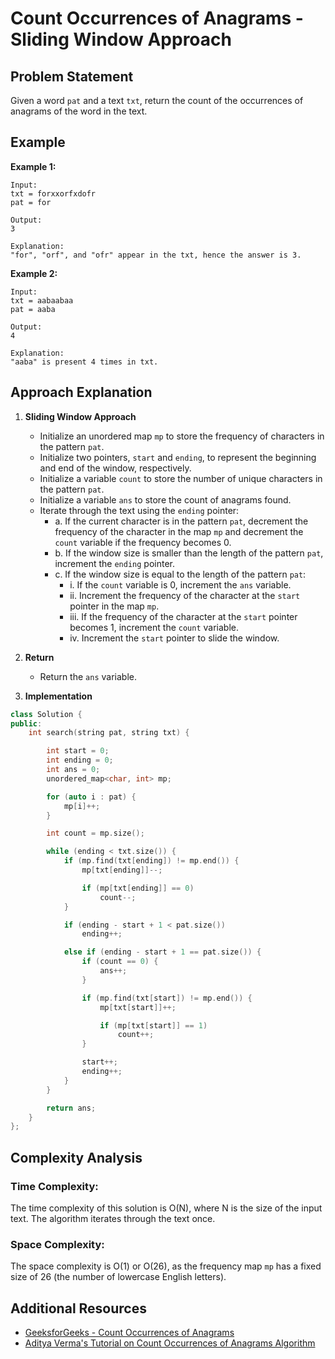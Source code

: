 # Count Occurrences of Anagrams - Sliding Window Approach

## Problem Statement

Given a word `pat` and a text `txt`, return the count of the occurrences of anagrams of the word in the text.

## Example

**Example 1:**

```
Input:
txt = forxxorfxdofr
pat = for

Output:
3

Explanation:
"for", "orf", and "ofr" appear in the txt, hence the answer is 3.
```

**Example 2:**

```
Input:
txt = aabaabaa
pat = aaba

Output:
4

Explanation:
"aaba" is present 4 times in txt.
```

## Approach Explanation

1. **Sliding Window Approach**

   - Initialize an unordered map `mp` to store the frequency of characters in the pattern `pat`.
   - Initialize two pointers, `start` and `ending`, to represent the beginning and end of the window, respectively.
   - Initialize a variable `count` to store the number of unique characters in the pattern `pat`.
   - Initialize a variable `ans` to store the count of anagrams found.
   - Iterate through the text using the `ending` pointer:
     - a. If the current character is in the pattern `pat`, decrement the frequency of the character in the map `mp` and decrement the `count` variable if the frequency becomes 0.
     - b. If the window size is smaller than the length of the pattern `pat`, increment the `ending` pointer.
     - c. If the window size is equal to the length of the pattern `pat`:
        - i. If the `count` variable is 0, increment the `ans` variable.
        - ii. Increment the frequency of the character at the `start` pointer in the map `mp`.
        - iii. If the frequency of the character at the `start` pointer becomes 1, increment the `count` variable.
        - iv. Increment the `start` pointer to slide the window.

2. **Return**

   - Return the `ans` variable.

3. **Implementation**

```cpp
class Solution {
public:
    int search(string pat, string txt) {

        int start = 0;
        int ending = 0;
        int ans = 0;
        unordered_map<char, int> mp;

        for (auto i : pat) {
            mp[i]++;
        }

        int count = mp.size();

        while (ending < txt.size()) {
            if (mp.find(txt[ending]) != mp.end()) {
                mp[txt[ending]]--;

                if (mp[txt[ending]] == 0)
                    count--;
            }

            if (ending - start + 1 < pat.size())
                ending++;

            else if (ending - start + 1 == pat.size()) {
                if (count == 0) {
                    ans++;
                }

                if (mp.find(txt[start]) != mp.end()) {
                    mp[txt[start]]++;

                    if (mp[txt[start]] == 1)
                        count++;
                }

                start++;
                ending++;
            }
        }

        return ans;
    }
};
```

## Complexity Analysis

### Time Complexity:

The time complexity of this solution is O(N), where N is the size of the input text. The algorithm iterates through the text once.

### Space Complexity:

The space complexity is O(1) or O(26), as the frequency map `mp` has a fixed size of 26 (the number of lowercase English letters).

## Additional Resources

- [GeeksforGeeks - Count Occurrences of Anagrams](https://www.geeksforgeeks.org/problems/count-occurences-of-anagrams5839/1)
- [Aditya Verma's Tutorial on Count Occurrences of Anagrams Algorithm](https://youtu.be/MW4lJ8Y0xXk?si=Kk_-7zjroXUaFWm7) 